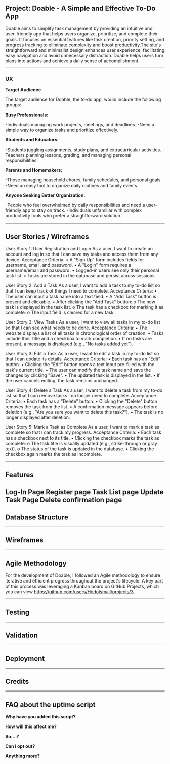 

## Project: Doable - A Simple and Effective To-Do App

Doable aims to simplify task management by providing an intuitive and user-friendly app that helps users organize, prioritize, and complete their goals. It focuses on essential features like task creation, priority setting, and progress tracking to eliminate complexity and boost productivity.The site's straightforward and minimalist design enhances user experience, facilitating easy navigation and avoid unnecessary distraction. Doable helps users turn plans into actions and achieve a daily sense of accomplishment.


------
### UX

**Target Audience**

The target audience for Doable, the to-do app, would include the following groups:

**Busy Professionals:**

-Individuals managing work projects, meetings, and deadlines.
-Need a simple way to organize tasks and prioritize effectively.

**Students and Educators:**

-Students juggling assignments, study plans, and extracurricular activities.
-Teachers planning lessons, grading, and managing personal responsibilities.

**Parents and Homemakers:**

-Those managing household chores, family schedules, and personal goals.
-Need an easy tool to organize daily routines and family events.

**Anyone Seeking Better Organization:**

-People who feel overwhelmed by daily responsibilities and need a user-friendly app to stay on track.
-Individuals unfamiliar with complex productivity tools who prefer a straightforward solution.

------

## User Stories / Wireframes

User Story 1: User Registration and Login
As a user, I want to create an account and log in so that I can save my tasks and access them from any device.
Acceptance Criteria:
•	A "Sign Up" form includes fields for username, email, and password.
•	A "Login" form requires a username/email and password.
•	Logged-in users see only their personal task list.
•	Tasks are stored in the database and persist across sessions.

User Story 2: Add a Task
As a user, I want to add a task to my to-do list so that I can keep track of things I need to complete.
Acceptance Criteria:
•	The user can input a task name into a text field.
•	A "Add Task" button is present and clickable.
•	After clicking the "Add Task" button:
o	The new task is displayed in the task list.
o	The task has a checkbox for marking it as complete.
o	The input field is cleared for a new task.

User Story 3: View Tasks
As a user, I want to view all tasks in my to-do list so that I can see what needs to be done.
Acceptance Criteria:
•	The website displays a list of all tasks in chronological order of creation.
•	Tasks include their title and a checkbox to mark completion.
•	If no tasks are present, a message is displayed (e.g., "No tasks added yet").

User Story 3: Edit a Task
As a user, I want to edit a task in my to-do list so that I can update its details.
Acceptance Criteria:
•	Each task has an "Edit" button.
•	Clicking the "Edit" button opens a text input pre-filled with the task's current title.
•	The user can modify the task name and save the changes by clicking "Save".
•	The updated task is displayed in the list.
•	If the user cancels editing, the task remains unchanged.

User Story 4: Delete a Task
As a user, I want to delete a task from my to-do list so that I can remove tasks I no longer need to complete.
Acceptance Criteria:
•	Each task has a "Delete" button.
•	Clicking the "Delete" button removes the task from the list.
•	A confirmation message appears before deletion (e.g., "Are you sure you want to delete this task?").
•	The task is no longer displayed after deletion.

User Story 5: Mark a Task as Complete
As a user, I want to mark a task as complete so that I can track my progress.
Acceptance Criteria:
•	Each task has a checkbox next to its title.
•	Clicking the checkbox marks the task as complete:
o	The task title is visually updated (e.g., strike-through or gray text).
o	The status of the task is updated in the database.
•	Clicking the checkbox again marks the task as incomplete.


------

## Features
 Log-In Page
 Register page
 Task List page
 Update Task Page
 Delete confirmation page
------

## Database Structure

------

## Wireframes

------

## Agile Methodology

For the development of Doable, I followed an Agile methodology to ensure iterative and efficient progress throughout the project's lifecycle. A key part of this process was leveraging a Kanban board on GitHub Projects, which you can view <a>https://github.com/users/HodoIsmail/projects/3</a>.

------

## Testing


------

## Validation

------

## Deployment

------

## Credits









------

## FAQ about the uptime script

**Why have you added this script?**



**How will this affect me?**



**So….?**



**Can I opt out?**



**Anything more?**

